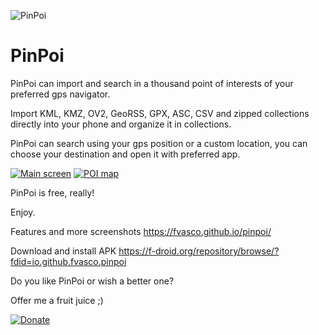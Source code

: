 ![PinPoi](https://raw.githubusercontent.com/fvasco/pinpoi/master/app/src/main/res/mipmap-mdpi/ic_launcher.png)
# PinPoi

PinPoi can import and search in a thousand point of interests of your preferred gps navigator.

Import KML, KMZ, OV2, GeoRSS, GPX, ASC, CSV and zipped collections directly into your phone and organize it in collections.

PinPoi can search using your gps position or a custom location, you can choose your destination and open it with preferred app.

[![Main screen](https://fvasco.github.io/pinpoi/main.png)](https://fvasco.github.io/pinpoi/main.png)
[![POI map](https://fvasco.github.io/pinpoi/poi-list-map.png)](https://fvasco.github.io/pinpoi/poi-list-map.png)


PinPoi is free, really!

Enjoy.

Features and more screenshots https://fvasco.github.io/pinpoi/

Download and install APK https://f-droid.org/repository/browse/?fdid=io.github.fvasco.pinpoi


Do you like PinPoi or wish a better one?

Offer me a fruit juice ;)

[![Donate](https://www.paypalobjects.com/en_GB/i/btn/btn_donate_LG.gif)](https://www.paypal.me/FrancescoVasco/1)
